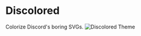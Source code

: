 # Discolored
Colorize Discord's boring SVGs.
![Discolored Theme](https://i.ibb.co/zrLL84H/image-2023-11-17-171354267.png)
